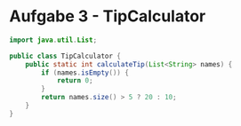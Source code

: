 
# Aufgabe 3 - TipCalculator

```java
import java.util.List;

public class TipCalculator {
    public static int calculateTip(List<String> names) {
        if (names.isEmpty()) {
            return 0;
        }
        return names.size() > 5 ? 20 : 10;
    }
}
```
